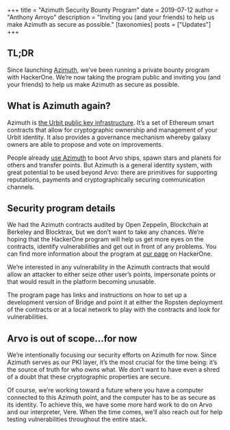 +++
title = "Azimuth Security Bounty Program"
date = 2019-07-12
author = "Anthony Arroyo"
description = "Inviting you (and your friends) to help us make Azimuth as secure as possible."
[taxonomies]
posts = ["Updates"]
+++

## TL;DR

Since launching [Azimuth](https://urbit.org/posts/azimuth-is-on-chain/), we’ve been running a private bounty program with HackerOne. We’re now taking the program public and inviting you (and your friends) to help us make Azimuth as secure as possible.

## What is Azimuth again?

Azimuth is [the Urbit public key infrastructure](https://urbit.org/posts/azimuth-is-on-chain/). It’s a set of Ethereum smart contracts that allow for cryptographic ownership and management of your Urbit identity. It also provides a governance mechanism whereby galaxy owners are able to propose and vote on improvements.

People already [use Azimuth](https://github.com/urbit/bridge) to boot Arvo ships, spawn stars and planets for others and transfer points. But Azimuth is a general identity system, with great potential to be used beyond Arvo: there are primitives for supporting reputations, payments and cryptographically securing communication channels.

## Security program details

We had the Azimuth contracts audited by Open Zeppelin, Blockchain at Berkeley and Blocktrax, but we don’t want to take any chances. We’re hoping that the HackerOne program will help us get more eyes on the contracts, identify vulnerabilities and get out in front of any problems. You can find more information about the program at [our page]() on HackerOne.

We’re interested in any vulnerability in the Azimuth contracts that would allow an attacker to either seize other user’s points, impersonate points or that would result in the platform becoming unusable.

The program page has links and instructions on how to set up a development version of Bridge and point it at either the Ropsten deployment of the contracts or at a local network to play with the contracts and look for vulnerabilities.

## Arvo is out of scope...for now

We’re intentionally focusing our security efforts on Azimuth for now. Since Azimuth serves as our PKI layer, it’s the most crucial for the time being: it’s the source of truth for who owns what. We don’t want to have even a shred of a doubt that these cryptographic properties are secure.

Of course, we’re working toward a future where you have a computer connected to this Azimuth point, and the computer has to be as secure as its identity. To achieve this, we have some more hard work to do on Arvo and our interpreter, Vere. When the time comes, we’ll also reach out for help testing vulnerabilities throughout the entire stack.

